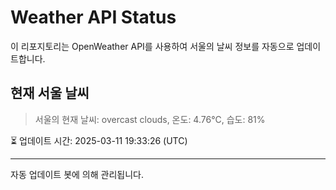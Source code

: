 
# Weather API Status

이 리포지토리는 OpenWeather API를 사용하여 서울의 날씨 정보를 자동으로 업데이트합니다.

## 현재 서울 날씨
> 서울의 현재 날씨: overcast clouds, 온도: 4.76°C, 습도: 81%

⏳ 업데이트 시간: 2025-03-11 19:33:26 (UTC)

---
자동 업데이트 봇에 의해 관리됩니다.
